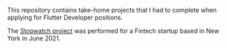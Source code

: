 This repository contains take-home projects that I had to complete when
applying for Flutter Developer positions.

The [Stopwatch project](./Stopwatch/README.md) was performed for a
Fintech startup based in New York in June 2021.